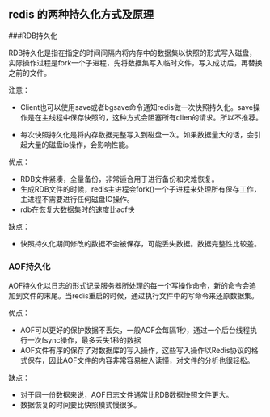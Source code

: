 ## redis 的两种持久化方式及原理

###RDB持久化

RDB持久化是指在指定的时间间隔内将内存中的数据集以快照的形式写入磁盘，实际操作过程是fork一个子进程，先将数据集写入临时文件，写入成功后，再替换之前的文件。

注意：

- Client也可以使用save或者bgsave命令通知redis做一次快照持久化。save操作是在主线程中保存快照的，这种方式会阻塞所有clien的请求。所以不推荐。

- 每次快照持久化是将内存数据完整写入到磁盘一次。如果数据量大的话，会引起大量的磁盘io操作，会影响性能。

优点：

- RDB文件紧凑，全量备份，非常适合用于进行备份和灾难恢复。
- 生成RDB文件的时候，redis主进程会fork()一个子进程来处理所有保存工作，主进程不需要进行任何磁盘IO操作。
- rdb在恢复大数据集时的速度比aof快

缺点：

- 快照持久化期间修改的数据不会被保存，可能丢失数据。数据完整性比较差。



### AOF持久化

AOF持久化以日志的形式记录服务器所处理的每一个写操作命令，新的命令会追加到文件的末尾。当redis重启的时候，通过执行文件中的写命令来还原数据集。

优点：

- AOF可以更好的保护数据不丢失，一般AOF会每隔1秒，通过一个后台线程执行一次fsync操作，最多丢失1秒的数据
- AOF文件有序的保存了对数据库的写入操作，这些写入操作以Redis协议的格式保存，因此AOF文件的内容非常容易被人读懂，对文件的分析也很轻松。

缺点：

- 对于同一份数据来说，AOF日志文件通常比RDB数据快照文件更大。
- 数据恢复的时间要比快照模式慢很多。